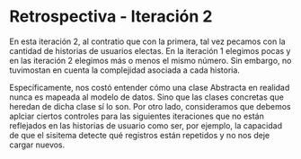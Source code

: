 # Retrospectiva - Iteración 2

En esta iteración 2, al contratio que con la primera, tal vez pecamos con la cantidad de historias de usuarios electas. En la iteración 1 elegimos pocas y en las iteración 2 elegimos más o menos el mismo número. Sin embargo, no tuvimostan en cuenta la complejidad asociada a cada historia. <br>

Específicamente, nos costó entender cómo una clase Abstracta en realidad nunca es mapeada al modelo de datos. Sino que las clases concretas que heredan de dicha clase sí lo son. Por otro lado, consideramos que debemos aplciar ciertos controles para las siguientes iteraciones que no están reflejados en las historias de usuario como ser, por ejemplo, la capacidad de que el sisitema detecte qué registros están repetidos y no nos deje cargar nuevos. 